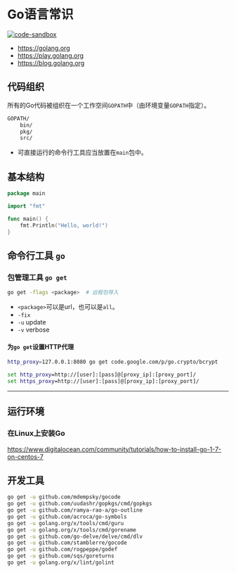# Go语言常识

[![code-sandbox](https://img.shields.io/badge/code--sandbox-29b7cb.svg)](https://github.com/lightyears1998/code-sandbox/blob/master/lang/go)

- <https://golang.org>
- <https://play.golang.org>
- <https://blog.golang.org>

## 代码组织

所有的Go代码被组织在一个工作空间`GOPATH`中（由环境变量`GOPATH`指定）。

```txt
GOPATH/
    bin/
    pkg/
    src/
```

- 可直接运行的命令行工具应当放置在`main`包中。

## 基本结构

```go
package main

import "fmt"

func main() {
    fmt.Println("Hello, world!")
}
```

## 命令行工具 `go`

### 包管理工具 `go get`

```sh
go get -flags <package>  # 远程包导入
```

- `<package>`可以是url，也可以是`all`。
- `-fix`
- `-u` update
- `-v` verbose

#### 为`go get`设置HTTP代理

```bash
http_proxy=127.0.0.1:8080 go get code.google.com/p/go.crypto/bcrypt
```

```cmd
set http_proxy=http://[user]:[pass]@[proxy_ip]:[proxy_port]/
set https_proxy=http://[user]:[pass]@[proxy_ip]:[proxy_port]/
```

---

## 运行环境

### 在Linux上安装Go

<https://www.digitalocean.com/community/tutorials/how-to-install-go-1-7-on-centos-7>

## 开发工具

```sh
go get -u github.com/mdempsky/gocode
go get -u github.com/uudashr/gopkgs/cmd/gopkgs
go get -u github.com/ramya-rao-a/go-outline
go get -u github.com/acroca/go-symbols
go get -u golang.org/x/tools/cmd/guru
go get -u golang.org/x/tools/cmd/gorename
go get -u github.com/go-delve/delve/cmd/dlv
go get -u github.com/stamblerre/gocode
go get -u github.com/rogpeppe/godef
go get -u github.com/sqs/goreturns
go get -u golang.org/x/lint/golint
```
